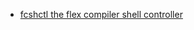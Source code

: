 * [fcshctl the flex compiler shell controller](http://hasseg.org/blog/post/194/fcshctl-the-flex-compiler-shell-controller/)
